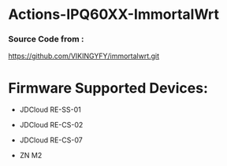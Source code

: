 # Actions-IPQ60XX-ImmortalWrt

### Source Code from :
https://github.com/VIKINGYFY/immortalwrt.git

# Firmware Supported Devices:

- JDCloud RE-SS-01

- JDCloud RE-CS-02

- JDCloud RE-CS-07 

- ZN M2

